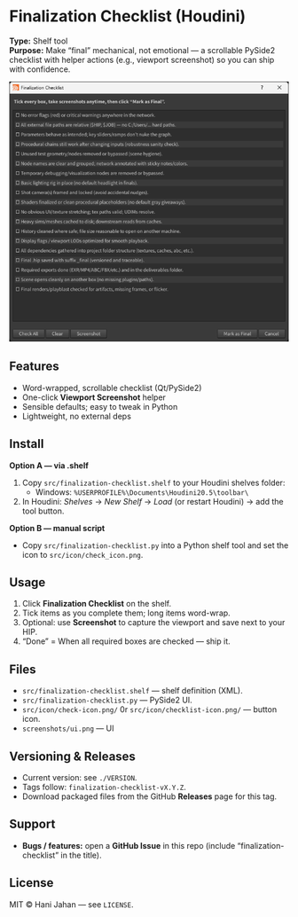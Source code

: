 # Finalization Checklist (Houdini)
**Type:** Shelf tool  
**Purpose:** Make “final” mechanical, not emotional — a scrollable PySide2 checklist with helper actions (e.g., viewport screenshot) so you can ship with confidence.

![UI](./screenshots/ui.png)

## Features
- Word-wrapped, scrollable checklist (Qt/PySide2)
- One-click **Viewport Screenshot** helper
- Sensible defaults; easy to tweak in Python
- Lightweight, no external deps

## Install
**Option A — via .shelf**
1. Copy `src/finalization-checklist.shelf` to your Houdini shelves folder:  
   - Windows: `%USERPROFILE%\Documents\Houdini20.5\toolbar\`
2. In Houdini: *Shelves* → *New Shelf* → *Load* (or restart Houdini) → add the tool button.

**Option B — manual script**
- Copy `src/finalization-checklist.py` into a Python shelf tool and set the icon to `src/icon/check_icon.png`.

## Usage
1. Click **Finalization Checklist** on the shelf.
2. Tick items as you complete them; long items word-wrap.
3. Optional: use **Screenshot** to capture the viewport and save next to your HIP.
4. “Done” = When all required boxes are checked — ship it.

## Files
- `src/finalization-checklist.shelf` — shelf definition (XML).
- `src/finalization-checklist.py` — PySide2 UI.
- `src/icon/check-icon.png/` 0r `src/icon/checklist-icon.png/` — button icon.
- `screenshots/ui.png` — UI

## Versioning & Releases
- Current version: see `./VERSION`.
- Tags follow: `finalization-checklist-vX.Y.Z`.
- Download packaged files from the GitHub **Releases** page for this tag.

## Support
- **Bugs / features:** open a **GitHub Issue** in this repo (include “finalization-checklist” in the title).

## License
MIT © Hani Jahan — see `LICENSE`.
